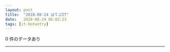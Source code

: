 ```yaml
---
layout: post
title:  "2018-08-24 はてぶIT"
date:   2018-08-24 06:02:23
tags: [it-hotentry]
---
```

0 件のデータあり

<hr>
